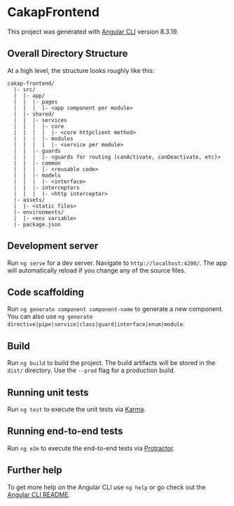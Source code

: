 # CakapFrontend

This project was generated with [Angular CLI](https://github.com/angular/angular-cli) version 8.3.19.

## Overall Directory Structure

At a high level, the structure looks roughly like this:

```
cakap-frontend/
  |- src/
  |  |- app/
  |  |  |- pages
  |  |  |  |- <app component per module>
  |  |- shared/
  |  |  |- services
  |  |  |  |- core
  |  |  |  |  |- <core httpclient method>
  |  |  |  |- modules
  |  |  |  |  |- <service per module>
  |  |  |- guards
  |  |  |  |- <guards for routing (canActivate, canDeactivate, etc)>
  |  |  |- common
  |  |  |  |- <reusable code>
  |  |  |- models
  |  |  |  |- <interface>
  |  |  |- interceptors
  |  |  |  |- <http interceptor>
  |- assets/
  |  |- <static files>
  |- environments/
  |  |- <env variable>
  |- package.json
```

## Development server

Run `ng serve` for a dev server. Navigate to `http://localhost:4200/`. The app will automatically reload if you change any of the source files.

## Code scaffolding

Run `ng generate component component-name` to generate a new component. You can also use `ng generate directive|pipe|service|class|guard|interface|enum|module`.

## Build

Run `ng build` to build the project. The build artifacts will be stored in the `dist/` directory. Use the `--prod` flag for a production build.

## Running unit tests

Run `ng test` to execute the unit tests via [Karma](https://karma-runner.github.io).

## Running end-to-end tests

Run `ng e2e` to execute the end-to-end tests via [Protractor](http://www.protractortest.org/).

## Further help

To get more help on the Angular CLI use `ng help` or go check out the [Angular CLI README](https://github.com/angular/angular-cli/blob/master/README.md).
